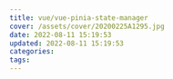 ```yaml
---
title: vue/vue-pinia-state-manager
cover: /assets/cover/20200225A1295.jpg
date: 2022-08-11 15:19:53
updated: 2022-08-11 15:19:53
categories:
tags:
---
```

